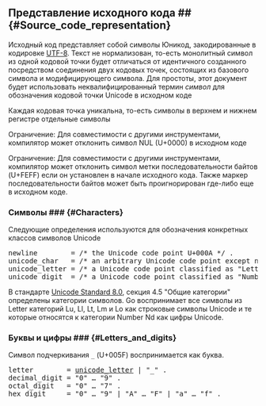 ## Представление исходного кода ## {#Source_code_representation}

Исходный код представляет собой символы Юникод, закодированные в кодировке [UTF-8](http://en.wikipedia.org/wiki/UTF-8). Текст не нормализован, то-есть монолитный символ из одной кодовой точки будет отличаться от идентичного созданного посредством соединения двух кодовых точек, состоящих из базового символа и модифицирующего символа. Для простоты, этот документ будет использовать неквалифицированный термин _символ_ для обозначения кодовой точки Unicode в исходном коде

Каждая кодовая точка уникальна, то-есть символы в верхнем и нижнем регистре отдельные символы

Ограничение: Для совместимости с другими инструментами, компилятор может отклонить символ NUL (U+0000) в исходном коде

Ограничение: Для совместимости с другими инструментами, компилятор может отклонить символ метки последовательности байтов (U+FEFF) если он установлен в начале исходного кода. Также маркер последовательности байтов может быть проигнорирован где-либо еще в исходном коде.

### Символы ### {#Characters}

Следующие определения используются для обозначения конкретных классов символов Unicode

<pre class="ebnf"><a id="newline">newline</a>        = /* the Unicode code point U+000A */ .
<a id="unicode_char">unicode_char</a>   = /* an arbitrary Unicode code point except newline */ .
<a id="unicode_letter">unicode_letter</a> = /* a Unicode code point classified as "Letter" */ .
<a id="unicode_digit">unicode_digit</a>  = /* a Unicode code point classified as "Number, decimal digit" */ .
</pre>

В стандарте [Unicode Standard 8.0](http://www.unicode.org/versions/Unicode8.0.0/), секция 4.5 "Общие категории" определены категории символов. Go воспринимает все символы из Letter категорий Lu, Ll, Lt, Lm и Lo как строковые символы Unicode и те которые относятся к категории Number Nd как цифры Unicode.

### Буквы и цифры ### {#Letters_and_digits}

Символ подчеркивания `_` (U+005F) воспринимается как буква.

<pre class="ebnf"><a id="letter">letter</a>        = <a href="#unicode_letter" class="noline">unicode_letter</a> | "_" .
<a id="decimal_digit">decimal_digit</a> = "0" … "9" .
<a id="octal_digit">octal_digit</a>   = "0" … "7" .
<a id="hex_digit">hex_digit</a>     = "0" … "9" | "A" … "F" | "a" … "f" .
</pre>

